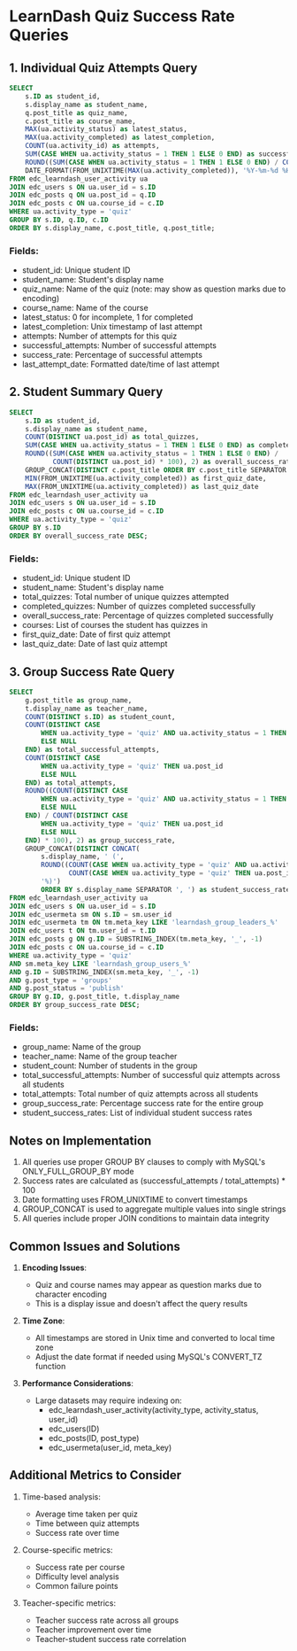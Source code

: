 # LearnDash Quiz Success Rate Queries

## 1. Individual Quiz Attempts Query
```sql
SELECT 
    s.ID as student_id,
    s.display_name as student_name,
    q.post_title as quiz_name,
    c.post_title as course_name,
    MAX(ua.activity_status) as latest_status,
    MAX(ua.activity_completed) as latest_completion,
    COUNT(ua.activity_id) as attempts,
    SUM(CASE WHEN ua.activity_status = 1 THEN 1 ELSE 0 END) as successful_attempts,
    ROUND((SUM(CASE WHEN ua.activity_status = 1 THEN 1 ELSE 0 END) / COUNT(ua.activity_id) * 100), 2) as success_rate,
    DATE_FORMAT(FROM_UNIXTIME(MAX(ua.activity_completed)), '%Y-%m-%d %H:%i:%s') as last_attempt_date
FROM edc_learndash_user_activity ua
JOIN edc_users s ON ua.user_id = s.ID
JOIN edc_posts q ON ua.post_id = q.ID
JOIN edc_posts c ON ua.course_id = c.ID
WHERE ua.activity_type = 'quiz'
GROUP BY s.ID, q.ID, c.ID
ORDER BY s.display_name, c.post_title, q.post_title;
```

### Fields:
- student_id: Unique student ID
- student_name: Student's display name
- quiz_name: Name of the quiz (note: may show as question marks due to encoding)
- course_name: Name of the course
- latest_status: 0 for incomplete, 1 for completed
- latest_completion: Unix timestamp of last attempt
- attempts: Number of attempts for this quiz
- successful_attempts: Number of successful attempts
- success_rate: Percentage of successful attempts
- last_attempt_date: Formatted date/time of last attempt

## 2. Student Summary Query
```sql
SELECT 
    s.ID as student_id,
    s.display_name as student_name,
    COUNT(DISTINCT ua.post_id) as total_quizzes,
    SUM(CASE WHEN ua.activity_status = 1 THEN 1 ELSE 0 END) as completed_quizzes,
    ROUND((SUM(CASE WHEN ua.activity_status = 1 THEN 1 ELSE 0 END) / 
           COUNT(DISTINCT ua.post_id) * 100), 2) as overall_success_rate,
    GROUP_CONCAT(DISTINCT c.post_title ORDER BY c.post_title SEPARATOR ', ') as courses,
    MIN(FROM_UNIXTIME(ua.activity_completed)) as first_quiz_date,
    MAX(FROM_UNIXTIME(ua.activity_completed)) as last_quiz_date
FROM edc_learndash_user_activity ua
JOIN edc_users s ON ua.user_id = s.ID
JOIN edc_posts c ON ua.course_id = c.ID
WHERE ua.activity_type = 'quiz'
GROUP BY s.ID
ORDER BY overall_success_rate DESC;
```

### Fields:
- student_id: Unique student ID
- student_name: Student's display name
- total_quizzes: Total number of unique quizzes attempted
- completed_quizzes: Number of quizzes completed successfully
- overall_success_rate: Percentage of quizzes completed successfully
- courses: List of courses the student has quizzes in
- first_quiz_date: Date of first quiz attempt
- last_quiz_date: Date of last quiz attempt

## 3. Group Success Rate Query
```sql
SELECT 
    g.post_title as group_name,
    t.display_name as teacher_name,
    COUNT(DISTINCT s.ID) as student_count,
    COUNT(DISTINCT CASE 
        WHEN ua.activity_type = 'quiz' AND ua.activity_status = 1 THEN ua.post_id 
        ELSE NULL 
    END) as total_successful_attempts,
    COUNT(DISTINCT CASE 
        WHEN ua.activity_type = 'quiz' THEN ua.post_id 
        ELSE NULL 
    END) as total_attempts,
    ROUND((COUNT(DISTINCT CASE 
        WHEN ua.activity_type = 'quiz' AND ua.activity_status = 1 THEN ua.post_id 
        ELSE NULL 
    END) / COUNT(DISTINCT CASE 
        WHEN ua.activity_type = 'quiz' THEN ua.post_id 
        ELSE NULL 
    END) * 100), 2) as group_success_rate,
    GROUP_CONCAT(DISTINCT CONCAT(
        s.display_name, ' (', 
        ROUND((COUNT(CASE WHEN ua.activity_type = 'quiz' AND ua.activity_status = 1 THEN ua.post_id END) / 
               COUNT(CASE WHEN ua.activity_type = 'quiz' THEN ua.post_id END) * 100), 2), 
        '%)')
        ORDER BY s.display_name SEPARATOR ', ') as student_success_rates
FROM edc_learndash_user_activity ua
JOIN edc_users s ON ua.user_id = s.ID
JOIN edc_usermeta sm ON s.ID = sm.user_id
JOIN edc_usermeta tm ON tm.meta_key LIKE 'learndash_group_leaders_%'
JOIN edc_users t ON tm.user_id = t.ID
JOIN edc_posts g ON g.ID = SUBSTRING_INDEX(tm.meta_key, '_', -1)
JOIN edc_posts c ON ua.course_id = c.ID
WHERE ua.activity_type = 'quiz'
AND sm.meta_key LIKE 'learndash_group_users_%'
AND g.ID = SUBSTRING_INDEX(sm.meta_key, '_', -1)
AND g.post_type = 'groups'
AND g.post_status = 'publish'
GROUP BY g.ID, g.post_title, t.display_name
ORDER BY group_success_rate DESC;
```

### Fields:
- group_name: Name of the group
- teacher_name: Name of the group teacher
- student_count: Number of students in the group
- total_successful_attempts: Number of successful quiz attempts across all students
- total_attempts: Total number of quiz attempts across all students
- group_success_rate: Percentage success rate for the entire group
- student_success_rates: List of individual student success rates

## Notes on Implementation
1. All queries use proper GROUP BY clauses to comply with MySQL's ONLY_FULL_GROUP_BY mode
2. Success rates are calculated as (successful_attempts / total_attempts) * 100
3. Date formatting uses FROM_UNIXTIME to convert timestamps
4. GROUP_CONCAT is used to aggregate multiple values into single strings
5. All queries include proper JOIN conditions to maintain data integrity

## Common Issues and Solutions
1. **Encoding Issues**: 
   - Quiz and course names may appear as question marks due to character encoding
   - This is a display issue and doesn't affect the query results

2. **Time Zone**: 
   - All timestamps are stored in Unix time and converted to local time zone
   - Adjust the date format if needed using MySQL's CONVERT_TZ function

3. **Performance Considerations**: 
   - Large datasets may require indexing on:
     - edc_learndash_user_activity(activity_type, activity_status, user_id)
     - edc_users(ID)
     - edc_posts(ID, post_type)
     - edc_usermeta(user_id, meta_key)

## Additional Metrics to Consider
1. Time-based analysis:
   - Average time taken per quiz
   - Time between quiz attempts
   - Success rate over time

2. Course-specific metrics:
   - Success rate per course
   - Difficulty level analysis
   - Common failure points

3. Teacher-specific metrics:
   - Teacher success rate across all groups
   - Teacher improvement over time
   - Teacher-student success rate correlation
